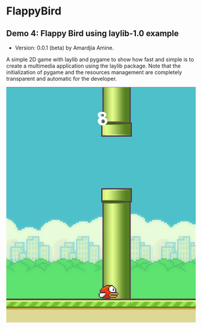 # FlappyBird
Demo 4: Flappy Bird using laylib-1.0 example
---------------------------
- Version: 0.0.1 (beta) by Amardjia Amine.

A simple 2D game with laylib and  pygame to show how fast and simple
is to create a multimedia application using the laylib package.
Note that the initialization of pygame and the resources management
are completely transparent and automatic for the developer.

![](https://github.com/Layto888/FlappyBird/blob/master/ScreenShot_20180811225636.png?raw=true)
